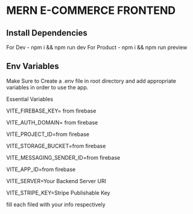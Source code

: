 # MERN E-COMMERCE FRONTEND

## Install Dependencies
For Dev - npm i && npm run dev For Product - npm i && npm run preview

## Env Variables

Make Sure to Create a .env file in root directory and add appropriate variables in order to use the app.

Essential Variables

VITE_FIREBASE_KEY= from firebase

VITE_AUTH_DOMAIN= from firebase

VITE_PROJECT_ID=from firebase

VITE_STORAGE_BUCKET=from firebase

VITE_MESSAGING_SENDER_ID=from firebase

VITE_APP_ID=from firebase

VITE_SERVER=Your Backend Server URl

VITE_STRIPE_KEY=Stripe Publishable Key

fill each filed with your info respectively
